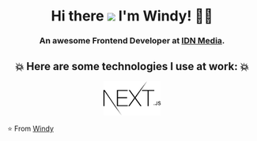 <h1 align="center">Hi there <img src="https://user-images.githubusercontent.com/5679180/79618120-0daffb80-80be-11ea-819e-d2b0fa904d07.gif" width="27px"> I'm Windy! 👨‍💻 </h1>

<h3 align="center">
    An awesome Frontend Developer at <a href="https://www.idn.media">IDN Media</a>.  
</h3>

<h2 align="center">
 💥 Here are some technologies I use at work: 💥
</h2>
<p align="center">
<code><img height="70" src="https://github.com/chandan-reddy-k/chandan-reddy-k/blob/master/assets/next.png"></code>
</p>

⭐️ From [Windy](https://github.com/windyaprilianispace)
